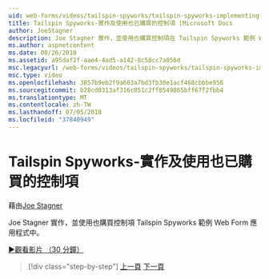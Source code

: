 ```yaml
---
uid: web-forms/videos/tailspin-spyworks/tailspin-spyworks-implementing-and-using-the-also-purchased-control
title: Tailspin Spyworks-實作及使用也已購買的控制項 |Microsoft Docs
author: JoeStagner
description: Joe Stagner 實作，並使用也購買控制項在 Tailspin Spyworks 範例 Web Form 應用程式。
ms.author: aspnetcontent
ms.date: 08/26/2010
ms.assetid: a95daf2f-aae4-4ad5-a142-8c58cc7a056d
msc.legacyurl: /web-forms/videos/tailspin-spyworks/tailspin-spyworks-implementing-and-using-the-also-purchased-control
msc.type: video
ms.openlocfilehash: 3857b9eb2f9a603a7bd3fb30e1acf468cbbbe956
ms.sourcegitcommit: b28cd0313af316c051c2ff8549865bff67f2fbb4
ms.translationtype: MT
ms.contentlocale: zh-TW
ms.lasthandoff: 07/05/2018
ms.locfileid: "37840949"
---
```

<a name="tailspin-spyworks---implementing-and-using-the-also-purchased-control"></a>Tailspin Spyworks-實作及使用也已購買的控制項
====================
藉由[Joe Stagner](https://github.com/JoeStagner)

Joe Stagner 實作，並使用也購買控制項 Tailspin Spyworks 範例 Web Form 應用程式中。

[&#9654;觀看影片 （30 分鐘）](https://channel9.msdn.com/Blogs/ASP-NET-Site-Videos/tailspin-spyworks-implementing-and-using-the-also-purchased-control)

> [!div class="step-by-step"]
> [上一頁](tailspin-spyworks-creating-and-using-the-popular-products-control.md)
> [下一頁](tailspin-spyworks-intro-ui-and-edm.md)
